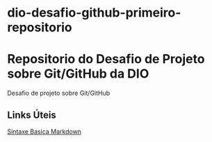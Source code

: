 # dio-desafio-github-primeiro-repositorio
# Repositorio do Desafio de Projeto sobre Git/GitHub da DIO

Desafio de projeto sobre Git/GitHub

## Links Úteis
[Sintaxe Basica Markdown](https://markdownguide.org/basic-syntax/)
